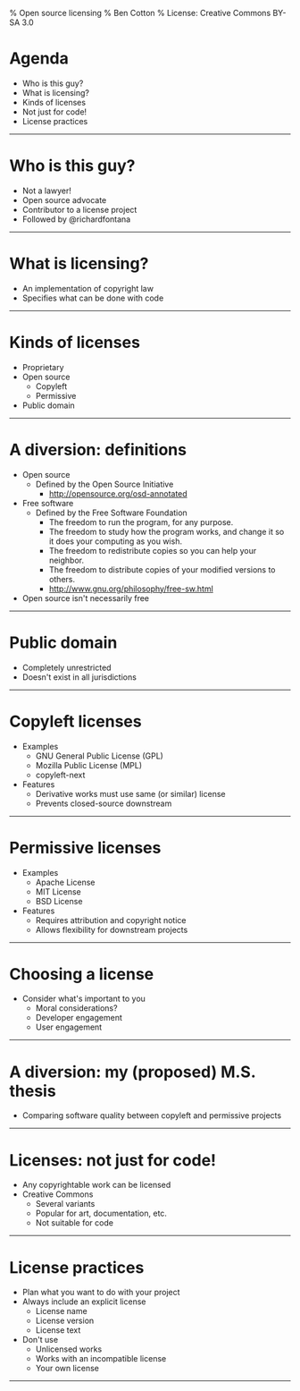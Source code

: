 % Open source licensing
% Ben Cotton
% License: Creative Commons BY-SA 3.0

# Agenda
* Who is this guy?
* What is licensing?
* Kinds of licenses
* Not just for code!
* License practices

---------

# Who is this guy?

* Not a lawyer!
* Open source advocate
* Contributor to a license project
* Followed by @richardfontana

---------

# What is licensing?

* An implementation of copyright law
* Specifies what can be done with code

---------

# Kinds of licenses

* Proprietary
* Open source
    * Copyleft
    * Permissive
* Public domain

---------

# A diversion: definitions

* Open source
    * Defined by the Open Source Initiative
        * http://opensource.org/osd-annotated
* Free software
    * Defined by the Free Software Foundation
        * The freedom to run the program, for any purpose.
        * The freedom to study how the program works, and change it so it does your computing as you wish.
        * The freedom to redistribute copies so you can help your neighbor.
        * The freedom to distribute copies of your modified versions to others.
        * http://www.gnu.org/philosophy/free-sw.html
* Open source isn't necessarily free

--------

# Public domain

* Completely unrestricted
* Doesn't exist in all jurisdictions

--------

# Copyleft licenses

* Examples
    * GNU General Public License (GPL)
    * Mozilla Public License (MPL)
    * copyleft-next
* Features
    * Derivative works must use same (or similar) license
    * Prevents closed-source downstream

---------

# Permissive licenses

* Examples
    * Apache License
    * MIT License
    * BSD License
* Features
    * Requires attribution and copyright notice
    * Allows flexibility for downstream projects

---------

# Choosing a license

* Consider what's important to you
    * Moral considerations?
    * Developer engagement
    * User engagement

---------

# A diversion: my (proposed) M.S. thesis

* Comparing software quality between copyleft and permissive projects

---------

# Licenses: not just for code!

* Any copyrightable work can be licensed
* Creative Commons
    * Several variants
    * Popular for art, documentation, etc.
    * Not suitable for code

---------

# License practices

* Plan what you want to do with your project
* Always include an explicit license
    * License name
    * License version
    * License text
* Don't use
    * Unlicensed works
    * Works with an incompatible license
    * Your own license

---------

<!--
This presentation is copyright 2013 by Ben Cotton. It is licensed under the
Creative Commons Attribution Share-Alike 3.0 (unported) license. See the
COPYING.txt file at the root of the repository.
-->

<!--
This is a done-the-night-before version of a lightning-ish talk given to the 
Greater Lafayette Open Source Symposium (GLOSSY). It could definitely use some
fleshing out. Constructive comments accepted. Non-constructive comments met
with /dev/null and social bannination where appropriate.
-->

<!--
vim: ts=4:expandtab
-->
